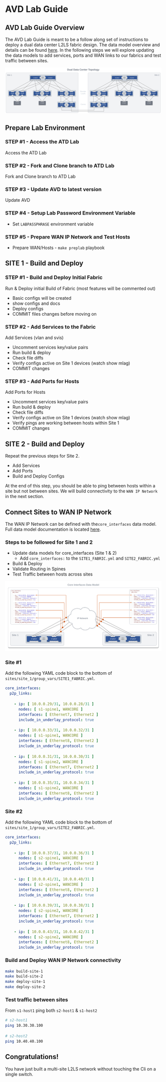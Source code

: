 # AVD Lab Guide

## AVD Lab Guide Overview

The AVD Lab Guide is meant to be a follow along set of instructions to deploy a dual data center L2LS fabric design. The data model overview and details can be found [here](avd.md). In the following steps we will explore updating the data models to add services, ports and WAN links to our fabrics and test traffic between sites.

![Dual DC Topology](assets/images/dual-dc-topo.svg)

## Prepare Lab Environment

### **STEP #1** - Access the ATD Lab

Access the ATD Lab

### **STEP #2** - Fork and Clone branch to ATD Lab

Fork and Clone branch to ATD Lab

### **STEP #3** - Update AVD to latest version

Update AVD

### **STEP #4** - Setup Lab Password Environment Variable

- Set `LABPASSPHRASE` environment variable

### **STEP #5** - Prepare WAN IP Network and Test Hosts

- Prepare WAN/Hosts - `make preplab` playbook

## SITE 1 - Build and Deploy

### **STEP #1** - Build and Deploy Initial Fabric

Run & Deploy initial Build of Fabric (most features will be commented out)

- Basic configs will be created
- show configs and docs
- Deploy configs
- COMMIT  files changes before moving on

### **STEP #2** - Add Services to the Fabric

Add Services (vlan and svis)

- Uncomment services key/value pairs
- Run build & deploy
- Check file diffs
- Verify configs active on Site 1 devices (watch show mlag)
- COMMIT changes

### **STEP #3** - Add Ports for Hosts

Add Ports for Hosts

- Uncomment services key/value pairs
- Run build & deploy
- Check file diffs
- Verify configs active on Site 1 devices (watch show mlag)
- Verify pings are working between hosts within Site 1
- COMMIT changes

## SITE 2 - Build and Deploy

Repeat the previous steps for Site 2.

- Add Services
- Add Ports
- Build and Deploy Configs

At the end of this step, you should be able to ping between hosts within a site but not between sites. We will build connectivity to the `WAN IP Network` in the next section.

## Connect Sites to WAN IP Network

The WAN IP Network can be defined with the`core_interfaces` data model. Full data model documentation is located [here](https://avd.sh/en/stable/roles/eos_designs/doc/core-interfaces-BETA.html).

### Steps to be followed for Site 1 and 2

- Update data models for core_interfaces (Site 1 & 2)
  - Add `core_interfaces:` to the `SITE1_FABRIC.yml` and `SITE2_FABRIC.yml`
- Build & Deploy
- Validate Routing in Spines
- Test Traffic between hosts across sites

![Core Interfaces](assets/images/avd-core-interfaces.svg)

### Site #1

Add the following YAML code block to the bottom of `sites/site_1/group_vars/SITE1_FABRIC.yml`.

``` yaml
core_interfaces:
  p2p_links:

    - ip: [ 10.0.0.29/31, 10.0.0.28/31 ]
      nodes: [ s1-spine1, WANCORE ]
      interfaces: [ Ethernet7, Ethernet2 ]
      include_in_underlay_protocol: true

    - ip: [ 10.0.0.33/31, 10.0.0.32/31 ]
      nodes: [ s1-spine1, WANCORE ]
      interfaces: [ Ethernet8, Ethernet2 ]
      include_in_underlay_protocol: true

    - ip: [ 10.0.0.31/31, 10.0.0.30/31 ]
      nodes: [ s1-spine2, WANCORE ]
      interfaces: [ Ethernet7, Ethernet2 ]
      include_in_underlay_protocol: true

    - ip: [ 10.0.0.35/31, 10.0.0.34/31 ]
      nodes: [ s1-spine2, WANCORE ]
      interfaces: [ Ethernet8, Ethernet2 ]
      include_in_underlay_protocol: true
```

### Site #2

Add the following YAML code block to the bottom of `sites/site_1/group_vars/SITE2_FABRIC.yml`.

``` yaml
core_interfaces:
  p2p_links:

    - ip: [ 10.0.0.37/31, 10.0.0.36/31 ]
      nodes: [ s2-spine1, WANCORE ]
      interfaces: [ Ethernet7, Ethernet2 ]
      include_in_underlay_protocol: true

    - ip: [ 10.0.0.41/31, 10.0.0.40/31 ]
      nodes: [ s2-spine1, WANCORE ]
      interfaces: [ Ethernet8, Ethernet2 ]
      include_in_underlay_protocol: true

    - ip: [ 10.0.0.39/31, 10.0.0.38/31 ]
      nodes: [ s2-spine2, WANCORE ]
      interfaces: [ Ethernet7, Ethernet2 ]
      include_in_underlay_protocol: true

    - ip: [ 10.0.0.43/31, 10.0.0.42/31 ]
      nodes: [ s2-spine2, WANCORE ]
      interfaces: [ Ethernet8, Ethernet2 ]
      include_in_underlay_protocol: true
```

### Build and Deploy WAN IP Network connectivity

``` bash
make build-site-1
make build-site-2
make deploy-site-1
make deploy-site-2
```

### Test traffic between sites

From `s1-host1` ping both `s2-host1` & `s1-host2`

``` bash
# s2-host1
ping 10.30.30.100

# s2-host2
ping 10.40.40.100
```

## **Congratulations!**

You have just built a multi-site L2LS network without touching the Cli on a single switch.
